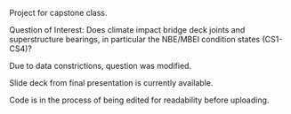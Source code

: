 Project for capstone class.

Question of Interest: Does climate impact bridge deck joints and superstructure bearings, in particular the NBE/MBEI condition states (CS1-CS4)?

Due to data constrictions, question was modified.

Slide deck from final presentation is currently available.

Code is in the process of being edited for readability before uploading.
